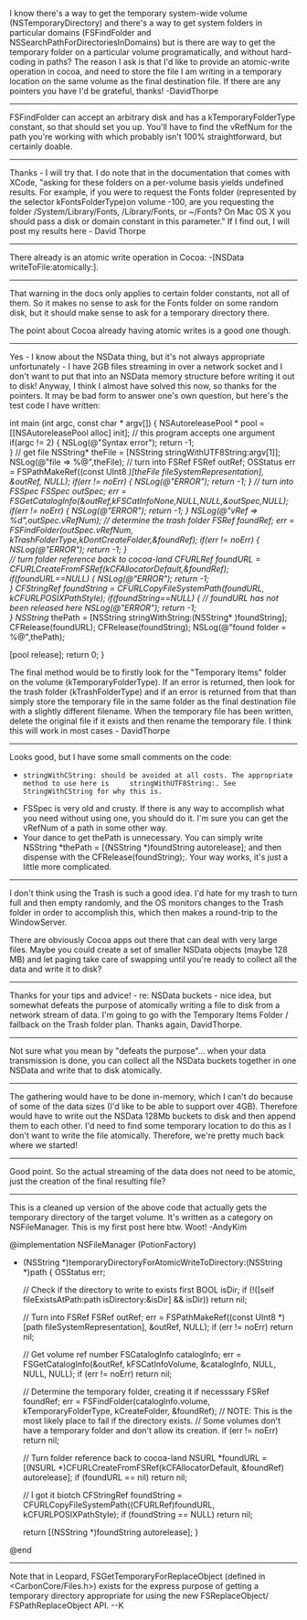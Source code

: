

I know there's a way to get the temporary system-wide volume (NSTemporaryDirectory) and there's a way to get system folders in particular domains (FSFindFolder and NSSearchPathForDirectoriesInDomains) but is there are way to get the temporary folder on a particular volume programatically, and without hard-coding in paths? The reason I ask is that I'd like to provide an atomic-write operation in cocoa, and need to store the file I am writing in a temporary location on the same volume as the final destination file. If there are any pointers you have I'd be grateful, thanks! -DavidThorpe

----
FSFindFolder can accept an arbitrary disk and has a kTemporaryFolderType constant, so that should set you up. You'll have to find the vRefNum for the path you're working with which probably isn't 100% straightforward, but certainly doable.

----

Thanks - I will try that. I do note that in the documentation that comes with XCode, "asking for these folders on a per-volume basis yields undefined results. For example, if you were to request the Fonts folder (represented by the selector kFontsFolderType)on volume -100, are you requesting the folder /System/Library/Fonts, /Library/Fonts, or ~/Fonts? On Mac OS X you should pass a disk or domain constant in this parameter." If I find out, I will post my results here - David Thorpe

----

There already is an atomic write operation in Cocoa: -[NSData writeToFile:atomically:].

----

That warning in the docs only applies to certain folder constants, not all of them. So it makes no sense to ask for the Fonts folder on some random disk, but it should make sense to ask for a temporary directory there.

The point about Cocoa already having atomic writes is a good one though.

----

Yes - I know about the NSData thing, but it's not always appropriate unfortunately - I have 2GB files streaming in over a network socket and I don't want to put that into an NSData memory structure before writing it out to disk! Anyway, I think I almost have solved this now, so thanks for the pointers. It may be bad form to answer one's own question, but here's the test code I have written:

    
int main (int argc, const char * argv[]) {
  NSAutoreleasePool * pool = [[NSAutoreleasePool alloc] init];
  // this program accepts one argument
  if(argc != 2) {
    NSLog(@"Syntax error");
    return -1;    
  }
  // get file
  NSString* theFile = [NSString stringWithUTF8String:argv[1]];
  NSLog(@"file => %@",theFile);
  // turn into FSRef
  FSRef outRef;
  OSStatus err = FSPathMakeRef((const UInt8 *)[theFile fileSystemRepresentation], &outRef, NULL);
  if(err != noErr) {
    NSLog(@"ERROR");
    return -1;
  }
  // turn into FSSpec
  FSSpec outSpec;
  err = FSGetCatalogInfo(&outRef,kFSCatInfoNone,NULL,NULL,&outSpec,NULL);
  if(err != noErr) {
    NSLog(@"ERROR");
    return -1;
  }
  NSLog(@"vRef => %d",outSpec.vRefNum);
  // determine the trash folder
  FSRef foundRef;
  err = FSFindFolder(outSpec.vRefNum, kTrashFolderType,kDontCreateFolder,&foundRef);
  if(err != noErr) {
    NSLog(@"ERROR");
    return -1;
  }    
  // turn folder reference back to cocoa-land
  CFURLRef foundURL = CFURLCreateFromFSRef(kCFAllocatorDefault,&foundRef);
  if(foundURL==NULL) {
    NSLog(@"ERROR");
    return -1;    
  }
  CFStringRef foundString = CFURLCopyFileSystemPath(foundURL, kCFURLPOSIXPathStyle);
  if(foundString==NULL) {
    // foundURL has not been released here
    NSLog(@"ERROR");
    return -1;    
  }
  NSString* thePath = [NSString stringWithString:(NSString* )foundString];
  CFRelease(foundURL);
  CFRelease(foundString);
  NSLog(@"found folder = %@",thePath);

  [pool release];
  return 0;
}



The final method would be to firstly look for the "Temporary Items" folder on the volume (kTemporaryFolderType). If an error is returned, then look for the trash folder (kTrashFolderType) and if an error is returned from that than simply store the temporary file in the same folder as the final destination file with a slightly different filename. When the temporary file has been written, delete the original file if it exists and then rename the temporary file. I think this will work in most cases - DavidThorpe

----
Looks good, but I have some small comments on the code:


*     stringWithCString: should be avoided at all costs. The appropriate method to use here is     stringWithUTF8String:. See StringWithCString for why this is.
* FSSpec is very old and crusty. If there is any way to accomplish what you need without using one, you should do it. I'm sure you can get the vRefNum of a path in some other way.
* Your dance to get     thePath is unnecessary. You can simply write     NSString *thePath = [(NSString *)foundString autorelease]; and then dispense with the     CFRelease(foundString);. Your way works, it's just a little more complicated.


----
I don't think using the Trash is such a good idea.  I'd hate for my trash to turn full and then empty randomly, and the OS monitors changes to the Trash folder in order to accomplish this, which then makes a round-trip to the WindowServer.

There are obviously Cocoa apps out there that can deal with very large files.  Maybe you could create a set of smaller NSData objects (maybe 128 MB) and let paging take care of swapping until you're ready to collect all the data and write it to disk?

----
Thanks for your tips and advice! - re: NSData buckets - nice idea, but somewhat defeats the purpose of atomically writing a file to disk from a network stream of data. I'm going to go with the Temporary Items Folder / fallback on the Trash folder plan. Thanks again, DavidThorpe.

----
Not sure what you mean by "defeats the purpose"... when your data transmission is done, you can collect all the NSData buckets together in one NSData and write that to disk atomically.

----

The gathering would have to be done in-memory, which I can't do because of some of the data sizes (I'd like to be able to support over 4GB). Therefore would have to write out the NSData 128Mb buckets to disk and then append them to each other. I'd need to find some temporary location to do this as I don't want to write the file atomically. Therefore, we're pretty much back where we started!

----
Good point.  So the actual streaming of the data does not need to be atomic, just the creation of the final resulting file?

----

This is a cleaned up version of the above code that actually gets the temporary directory of the target volume. It's written as a category on NSFileManager. This is my first post here btw. Woot! -AndyKim

    

@implementation NSFileManager (PotionFactory)

- (NSString *)temporaryDirectoryForAtomicWriteToDirectory:(NSString *)path
{
	OSStatus err;
	
	// Check if the directory to write to exists first
	BOOL isDir;
	if (!([self fileExistsAtPath:path isDirectory:&isDir] && isDir)) return nil;

	// Turn into FSRef
	FSRef outRef;
	err = FSPathMakeRef((const UInt8 *)[path fileSystemRepresentation], &outRef, NULL);
	if (err != noErr) return nil;

	// Get volume ref number
	FSCatalogInfo catalogInfo;
	err = FSGetCatalogInfo(&outRef, kFSCatInfoVolume, &catalogInfo, NULL, NULL, NULL);
	if (err != noErr) return nil;
	
	// Determine the temporary folder, creating it if necesssary
	FSRef foundRef;
	err = FSFindFolder(catalogInfo.volume, kTemporaryFolderType, kCreateFolder, &foundRef);
	// NOTE: This is the most likely place to fail if the directory exists.
	//       Some volumes don't have a temporary folder and don't allow its creation.
	if (err != noErr) return nil;

	// Turn folder reference back to cocoa-land
	NSURL *foundURL = [(NSURL *)CFURLCreateFromFSRef(kCFAllocatorDefault, &foundRef) autorelease];
	if (foundURL == nil) return nil;
	
	// I got it biotch
	CFStringRef foundString = CFURLCopyFileSystemPath((CFURLRef)foundURL, kCFURLPOSIXPathStyle);
	if (foundString == NULL) return nil;
	
	return [(NSString *)foundString autorelease];
}

@end



----

Note that in Leopard, FSGetTemporaryForReplaceObject (defined in     <CarbonCore/Files.h>) exists for the express purpose of getting a temporary directory appropriate for using the new     FSReplaceObject/    FSPathReplaceObject API.  --K
